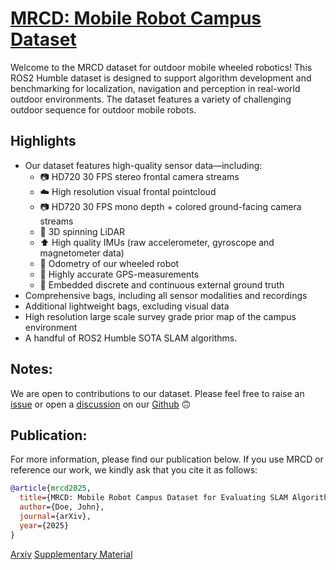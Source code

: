 # [MRCD: Mobile Robot Campus Dataset](https://sm20598.github.io/MRCD)

Welcome to the MRCD dataset for outdoor mobile wheeled robotics! This ROS2 Humble dataset is designed to support algorithm development and benchmarking for localization, navigation and perception in real-world outdoor environments. The dataset features a variety of challenging outdoor sequence for outdoor mobile robots.

## Highlights
* Our dataset features high-quality sensor data—including:
  + 📷 HD720 30 FPS stereo frontal camera streams
  + ☁️ High resolution visual frontal pointcloud
  + 📷 HD720 30 FPS mono depth + colored ground-facing camera streams 
  + 📏 3D spinning LiDAR
  + ⬆️ High quality IMUs (raw accelerometer, gyroscope and magnetometer data) 
  + 🛞 Odometry of our wheeled robot
  + 📍 Highly accurate GPS-measurements
  + 👣 Embedded discrete and continuous external ground truth
* Comprehensive bags, including all sensor modalities and recordings
* Additional lightweight bags, excluding visual data
* High resolution large scale survey grade prior map of the campus environment
* A handful of ROS2 Humble SOTA SLAM algorithms.

## Notes:
We are open to contributions to our dataset. Please feel free to raise an [issue](https://github.com/SM20598/MRCD/issues) or open a [discussion](https://github.com/SM20598/MRCD/discussions) on our [Github](https://github.com/SM20598/MRCD) 🙃

## Publication:
For more information, please find our publication below. If you use MRCD or reference our work, we kindly ask that you cite it as follows:

```bibtex
@article{mrcd2025,
  title={MRCD: Mobile Robot Campus Dataset for Evaluating SLAM Algorithms on Wheeled Robots},
  author={Doe, John},
  journal={arXiv},
  year={2025}
}
```

[Arxiv](https://arxiv.org/)
[Supplementary Material](https://arxiv.org/)
